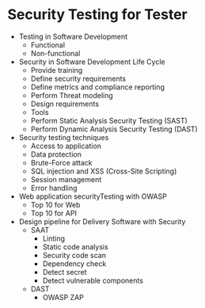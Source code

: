 # Security Testing for Tester
* Testing in Software Development
  * Functional
  * Non-functional
* Security in Software Development Life Cycle
  * Provide training
  * Define security requirements
  * Define metrics and compliance reporting
  * Perform Threat modeling
  * Design requirements
  * Tools
  * Perform Static Analysis Security Testing (SAST)
  * Perform Dynamic Analysis Security Testing (DAST)
* Security testing techniques
  * Access to application
  * Data protection
  * Brute-Force attack
  * SQL injection and XSS (Cross-Site Scripting)
  * Session management
  * Error handling
* Web application securityTesting with OWASP
  * Top 10 for Web
  * Top 10 for API
* Design pipeline for Delivery Software with Security
  * SAAT
    * Linting
    * Static code analysis
    * Security code scan
    * Dependency check
    * Detect secret
    * Detect vulnerable components
  * DAST
    * OWASP ZAP
